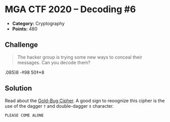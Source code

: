 # MGA CTF 2020 – Decoding #6

* **Category:** Cryptography
* **Points:** 480

## Challenge

> The hacker group is trying some new ways to conceal their messages. Can you decode them? 

.085)8 -‡98 50‡*8

## Solution

Read about the [Gold-Bug Cipher](https://www.dcode.fr/gold-bug-poe). A good sign to reoognize this cipher is the 
use of the dagger `†` and double-dagger `‡` character.

```
PLEASE COME ALONE
```